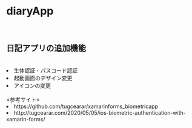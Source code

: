 # diaryApp
<br>

## 日記アプリの追加機能
<br>
<li> 生体認証・パスコード認証
<li> 起動画面のデザイン変更
<li> アイコンの変更
<br>
<br>
<参考サイト><br>
<li>https://github.com/tugcearar/xamarinforms_biometricapp
<li>http://tugcearar.com/2020/05/05/ios-biometric-authentication-with-xamarin-forms/
